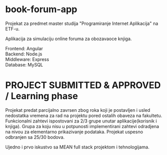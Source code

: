 # book-forum-app
Projekat za predmet master studija "Programiranje Internet Aplikacija" na ETF-u.  

Aplikacija za simulaciju online foruma za obozavaoce knjiga.  

Frontend: Angular  
Backend: Node.js  
Middleware: Express  
Database: MySQL  

# PROJECT SUBMITTED & APPROVED / Learning phase

Projekat predat parcijalno zavrsen zbog roka koji je postavljen i usled nedostatka vremena za rad na projektu pored ostalih obaveza na fakultetu.
Funkcionalni zahtevi ispostovani za 2/3 grupe unutar aplikacije(korisnik i knjiga). Grupa za koju nisu u potpunosti implementirani zahtevi odradjena na nivou za elementarno prikazivanje podataka. Projekat uspesno odbranjen sa 25/30 bodova.

Ujedno i prvo iskustvo sa MEAN full stack projektom i tehnologijama. 
